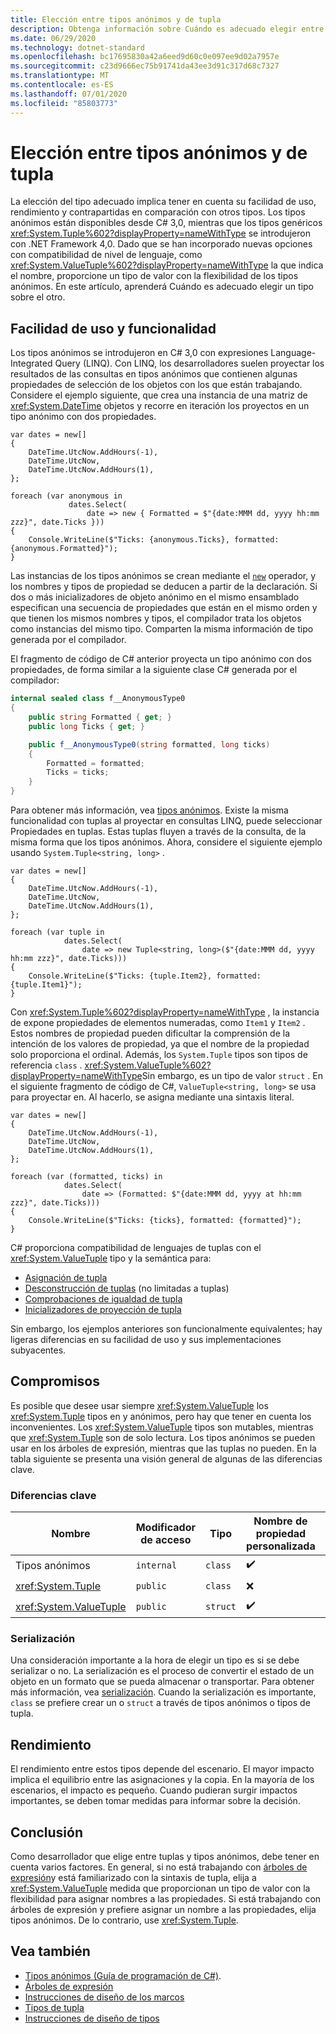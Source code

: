 ```yaml
---
title: Elección entre tipos anónimos y de tupla
description: Obtenga información sobre Cuándo es adecuado elegir entre tipos anónimos y tipo de tupla.
ms.date: 06/29/2020
ms.technology: dotnet-standard
ms.openlocfilehash: bc17695830a42a6eed9d60c0e097ee9d02a7957e
ms.sourcegitcommit: c23d9666ec75b91741da43ee3d91c317d68c7327
ms.translationtype: MT
ms.contentlocale: es-ES
ms.lasthandoff: 07/01/2020
ms.locfileid: "85803773"
---
```

# <a name="choosing-between-anonymous-and-tuple-types"></a>Elección entre tipos anónimos y de tupla

La elección del tipo adecuado implica tener en cuenta su facilidad de uso, rendimiento y contrapartidas en comparación con otros tipos. Los tipos anónimos están disponibles desde C# 3,0, mientras que los tipos genéricos <xref:System.Tuple%602?displayProperty=nameWithType> se introdujeron con .NET Framework 4,0. Dado que se han incorporado nuevas opciones con compatibilidad de nivel de lenguaje, como <xref:System.ValueTuple%602?displayProperty=nameWithType> la que indica el nombre, proporcione un tipo de valor con la flexibilidad de los tipos anónimos. En este artículo, aprenderá Cuándo es adecuado elegir un tipo sobre el otro.

## <a name="usability-and-functionality"></a>Facilidad de uso y funcionalidad

Los tipos anónimos se introdujeron en C# 3,0 con expresiones Language-Integrated Query (LINQ). Con LINQ, los desarrolladores suelen proyectar los resultados de las consultas en tipos anónimos que contienen algunas propiedades de selección de los objetos con los que están trabajando. Considere el ejemplo siguiente, que crea una instancia de una matriz de <xref:System.DateTime> objetos y recorre en iteración los proyectos en un tipo anónimo con dos propiedades.

```csharp-interactive
var dates = new[]
{
    DateTime.UtcNow.AddHours(-1),
    DateTime.UtcNow,
    DateTime.UtcNow.AddHours(1),
};

foreach (var anonymous in
             dates.Select(
                 date => new { Formatted = $"{date:MMM dd, yyyy hh:mm zzz}", date.Ticks }))
{
    Console.WriteLine($"Ticks: {anonymous.Ticks}, formatted: {anonymous.Formatted}");
}
```

Las instancias de los tipos anónimos se crean mediante el [`new`](../../csharp/language-reference/operators/new-operator.md) operador, y los nombres y tipos de propiedad se deducen a partir de la declaración. Si dos o más inicializadores de objeto anónimo en el mismo ensamblado especifican una secuencia de propiedades que están en el mismo orden y que tienen los mismos nombres y tipos, el compilador trata los objetos como instancias del mismo tipo. Comparten la misma información de tipo generada por el compilador.

El fragmento de código de C# anterior proyecta un tipo anónimo con dos propiedades, de forma similar a la siguiente clase C# generada por el compilador:

```csharp
internal sealed class f__AnonymousType0
{
    public string Formatted { get; }
    public long Ticks { get; }

    public f__AnonymousType0(string formatted, long ticks)
    {
        Formatted = formatted;
        Ticks = ticks;
    }
}
```

Para obtener más información, vea [tipos anónimos](../../csharp/programming-guide/classes-and-structs/anonymous-types.md). Existe la misma funcionalidad con tuplas al proyectar en consultas LINQ, puede seleccionar Propiedades en tuplas. Estas tuplas fluyen a través de la consulta, de la misma forma que los tipos anónimos. Ahora, considere el siguiente ejemplo usando `System.Tuple<string, long>` .

```csharp-interactive
var dates = new[]
{
    DateTime.UtcNow.AddHours(-1),
    DateTime.UtcNow,
    DateTime.UtcNow.AddHours(1),
};

foreach (var tuple in
            dates.Select(
                date => new Tuple<string, long>($"{date:MMM dd, yyyy hh:mm zzz}", date.Ticks)))
{
    Console.WriteLine($"Ticks: {tuple.Item2}, formatted: {tuple.Item1}");
}
```

Con <xref:System.Tuple%602?displayProperty=nameWithType> , la instancia de expone propiedades de elementos numeradas, como `Item1` y `Item2` . Estos nombres de propiedad pueden dificultar la comprensión de la intención de los valores de propiedad, ya que el nombre de la propiedad solo proporciona el ordinal. Además, los `System.Tuple` tipos son tipos de referencia `class` . <xref:System.ValueTuple%602?displayProperty=nameWithType>Sin embargo, es un tipo de valor `struct` . En el siguiente fragmento de código de C#, `ValueTuple<string, long>` se usa para proyectar en. Al hacerlo, se asigna mediante una sintaxis literal.

```csharp-interactive
var dates = new[]
{
    DateTime.UtcNow.AddHours(-1),
    DateTime.UtcNow,
    DateTime.UtcNow.AddHours(1),
};

foreach (var (formatted, ticks) in
            dates.Select(
                date => (Formatted: $"{date:MMM dd, yyyy at hh:mm zzz}", date.Ticks)))
{
    Console.WriteLine($"Ticks: {ticks}, formatted: {formatted}");
}
```

C# proporciona compatibilidad de lenguajes de tuplas con el <xref:System.ValueTuple> tipo y la semántica para:

- [Asignación de tupla](../../csharp/tuples.md#assignment-and-tuples)
- [Desconstrucción de tuplas](../../csharp/deconstruct.md) (no limitadas a tuplas)
- [Comprobaciones de igualdad de tupla](../../csharp/tuples.md#equality-and-tuples)
- [Inicializadores de proyección de tupla](../../csharp/tuples.md#tuple-projection-initializers)

Sin embargo, los ejemplos anteriores son funcionalmente equivalentes; hay ligeras diferencias en su facilidad de uso y sus implementaciones subyacentes.

## <a name="tradeoffs"></a>Compromisos

Es posible que desee usar siempre <xref:System.ValueTuple> los <xref:System.Tuple> tipos en y anónimos, pero hay que tener en cuenta los inconvenientes. Los <xref:System.ValueTuple> tipos son mutables, mientras que <xref:System.Tuple> son de solo lectura. Los tipos anónimos se pueden usar en los árboles de expresión, mientras que las tuplas no pueden. En la tabla siguiente se presenta una visión general de algunas de las diferencias clave.

### <a name="key-differences"></a>Diferencias clave

| Nombre                     | Modificador de acceso | Tipo     | Nombre de propiedad personalizada | Compatibilidad con la desconstrucción | Compatibilidad con árboles de expresión |
|--------------------------|-----------------|----------|----------------------|------------------------|-------------------------|
| Tipos anónimos          | `internal`      | `class`  | ✔️                   | ❌                     | ✔️                     |
| <xref:System.Tuple>      | `public`        | `class`  | ❌                   | ❌                     | ✔️                     |
| <xref:System.ValueTuple> | `public`        | `struct` | ✔️                   | ✔️                     | ❌                     |

### <a name="serialization"></a>Serialización

Una consideración importante a la hora de elegir un tipo es si se debe serializar o no. La serialización es el proceso de convertir el estado de un objeto en un formato que se pueda almacenar o transportar. Para obtener más información, vea [serialización](../../csharp/programming-guide/concepts/serialization/index.md). Cuando la serialización es importante, `class` se prefiere crear un o `struct` a través de tipos anónimos o tipos de tupla.

## <a name="performance"></a>Rendimiento

El rendimiento entre estos tipos depende del escenario. El mayor impacto implica el equilibrio entre las asignaciones y la copia. En la mayoría de los escenarios, el impacto es pequeño. Cuando pudieran surgir impactos importantes, se deben tomar medidas para informar sobre la decisión.

## <a name="conclusion"></a>Conclusión

Como desarrollador que elige entre tuplas y tipos anónimos, debe tener en cuenta varios factores. En general, si no está trabajando con [árboles de expresión](../../csharp/expression-trees.md)y está familiarizado con la sintaxis de tupla, elija a <xref:System.ValueTuple> medida que proporcionan un tipo de valor con la flexibilidad para asignar nombres a las propiedades. Si está trabajando con árboles de expresión y prefiere asignar un nombre a las propiedades, elija tipos anónimos. De lo contrario, use <xref:System.Tuple>.

## <a name="see-also"></a>Vea también

- [Tipos anónimos (Guía de programación de C#)](../../csharp/programming-guide/classes-and-structs/anonymous-types.md).
- [Árboles de expresión](../../csharp/expression-trees.md)
- [Instrucciones de diseño de los marcos](index.md)
- [Tipos de tupla](../../csharp/tuples.md)
- [Instrucciones de diseño de tipos](type.md)
